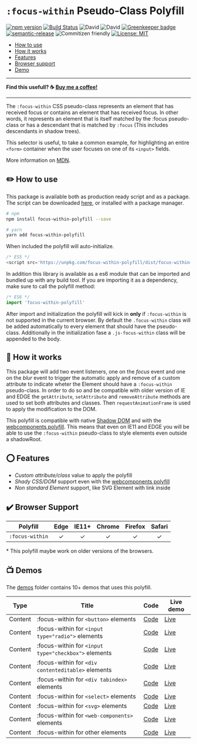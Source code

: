 # `:focus-within` Pseudo-Class Polyfill

[![npm version](https://badge.fury.io/js/focus-within-polyfill.svg)](https://badge.fury.io/js/focus-within-polyfill) [![Build Status](https://travis-ci.org/matteobad/focus-within-polyfill.svg?branch=master)](https://travis-ci.org/matteobad/focus-within-polyfill/) ![David](https://img.shields.io/david/dev/matteobad/focus-within-polyfill.svg) ![David](https://img.shields.io/david/matteobad/focus-within-polyfill.svg) [![Greenkeeper badge](https://badges.greenkeeper.io/matteobad/focus-within-polyfill.svg)](https://greenkeeper.io/)
[![semantic-release](https://img.shields.io/badge/%20%20%F0%9F%93%A6%F0%9F%9A%80-semantic--release-e10079.svg)](https://github.com/semantic-release/semantic-release) ![Commitizen friendly](https://img.shields.io/badge/commitizen-friendly-blue.svg) [![License: MIT](https://img.shields.io/badge/License-MIT-blue.svg)](https://opensource.org/licenses/MIT)

* [How to use](#how-to-use)
* [How it works](#how-it-works)
* [Features](#features)
* [Browser support](#browser-support)
* [Demo](https://matteobad.github.io/focus-within-polyfill)

---

**Find this usefull? ☕ [Buy me a coffee!](https://ko-fi.com/matteobad)**

---

The `:focus-within` CSS pseudo-class represents an element that has received focus or contains an element that has received focus. In other words, it represents an element that is itself matched by the :focus pseudo-class or has a descendant that is matched by `:focus` (This includes descendants in shadow trees).

This selector is useful, to take a common example, for highlighting an entire `<form>` container when the user focuses on one of its `<input>` fields.

More information on [MDN](https://developer.mozilla.org/en-US/docs/Web/CSS/:focus-within).

## ✏️ How to use

This package is available both as production ready script and as a package. The script can be downloaded [here](https://unpkg.com/focus-within-polyfill/dist/focus-within-polyfill.js), or installed with a package manager.

```sh
# npm
npm install focus-within-polyfill --save

# yarn
yarn add focus-within-polyfill
```

When included the polyfill will auto-initialize.

```javascript
/* ES5 */
<script src='https://unpkg.com/focus-within-polyfill/dist/focus-within-polyfill.js'></script>
```

In addition this library is available as a es6 module that can be imported and bundled up with any build tool. If you are importing it as a dependency, make sure to call the polyfill method:

```javascript
/* ES6 */
import 'focus-within-polyfill'
```

After import and initialization the polyfill will kick in **only** if `:focus-within` is not supported in the current browser. By default the `.focus-within` class will be added automatically to every element that should have the pseudo-class. Additionally in the initialization fase a `.js-focus-within` class will be appended to the body.

## 📃 How it works

This package will add two event listeners, one on the *focus* event and one on the *blur* event to trigger the automatic apply and remove of a custom attribute to indicate wheter the Element should have a `:focus-within` pseudo-class. In order to do so and be compatible with older version of IE and EDGE the `getAttribute`, `setAttribute` and `removeAttribute` methods are used to set both attributes and classes. Then `requestAnimationFrame` is used to apply the modification to the DOM.

This polyfill is compatible with native [Shadow DOM](https://developers.google.com/web/fundamentals/web-components/shadowdom#what) and with the [webcomponents polyfill](https://www.webcomponents.org/polyfills/). This means that even on IE11 and EDGE you will be able to use the `:focus-within` pseudo-class to style elements even outside a shadowRoot.

## ⭕ Features

* _Custom attribute/class_ value to apply the polyfill
* _Shady CSS/DOM_ support even with the [webcomponents polyfill](https://www.webcomponents.org/polyfills/)
* _Non standard Element_ support, like SVG Element with link inside

## ✔️ Browser Support

| Polyfill        | Edge | IE11+ | Chrome | Firefox | Safari |
| --------------- |:----:|:-----:|:------:|:-------:|:------:|
| `:focus-within` | ✓    | ✓     | ✓      | ✓       | ✓      |

\* This polyfill maybe work on older versions of the browsers.

## 📺 Demos

The [demos](https://github.com/matteobad/focus-within-polyfill/tree/master/demos) folder contains 10+ demos that uses this polyfill.

| Type      | Title                                                | Code                                | Live demo                                                                           |
| --------- | ---------------------------------------------------- | ------------------------------------|------------------------------------------------------------------------------------ |
| Content   | :focus-within for `<button>` elements                | [Code](demos/buttons.html)          | [Live](https://matteobad.github.io/focus-within-polyfill/demos/buttons.html)        |
| Content   | :focus-within for `<input type="radio">` elements    | [Code](demos/radios.html)           | [Live](https://matteobad.github.io/focus-within-polyfill/demos/radios.html)         |
| Content   | :focus-within for `<input type="checkbox">` elements | [Code](demos/checkboxes.html)       | [Live](https://matteobad.github.io/focus-within-polyfill/demos/checkboxes.html)     |
| Content   | :focus-within for `<div contenteditable>` elements   | [Code](demos/editable-text.html)    | [Live](https://matteobad.github.io/focus-within-polyfill/demos/editable-text.html)  |
| Content   | :focus-within for `<div tabindex>` elements          | [Code](demos/focusable-divs.html)   | [Live](https://matteobad.github.io/focus-within-polyfill/demos/focusable-divs.html) |
| Content   | :focus-within for `<select>` elements                | [Code](demos/select.html)           | [Live](https://matteobad.github.io/focus-within-polyfill/demos/select.html)         |
| Content   | :focus-within for `<svg>` elements                   | [Code](demos/svg.html)              | [Live](https://matteobad.github.io/focus-within-polyfill/demos/svg.html)            |
| Content   | :focus-within for `<web-components>` elements        | [Code](demos/web-components.html)   | [Live](https://matteobad.github.io/focus-within-polyfill/demos/web-components.html) |
| Content   | :focus-within for other elements                     | [Code](demos/others.html)           | [Live](https://matteobad.github.io/focus-within-polyfill/demos/others.html)         |
